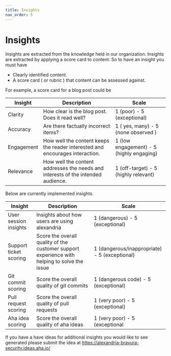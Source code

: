 ```yaml
---
title: Insights
nav_order: 5
---
```


# Insights

Insights are extracted from the knowledge held in our organization. Insights are extracted by applying a score card to content. So to have an insight you must have 

* Clearly identified content.
* A score card ( or rubric ) that content can be assessed against.

For example, a score card for a blog post could be

| Insight | Description | Scale |
|-----------|-------------|-------|
| Clarity | How clear is the blog post. Does it read well? | 1 (poor) - 5 (exceptional) |
| Accuracy | Are there factually incorrect items? | 1 ( yes, many) - 5 (none observed ) |
| Engagement | How well the content keeps the reader interested and encourages interaction. | 1 (low engagement) - 5 (highly engaging) |
|Relevance | How well the content addresses the needs and interests of the intended audience. |1 (off-target) - 5 (highly relevant) |

Below are currently implemented insights.

| Insight | Description | Scale |
|---------|-------------|--------|
| User session insights | Insights about how users are using alexandria | 1 (dangerous) - 5 (exceptional) | 
| Support ticket scoring | Score the overall quality of the customer support experience with helping to solve the issue | 1 (dangerous/inappropriate) - 5 (exceptional) | 
| Git commit scoring | Score the overall quality of git commits | 1 (dangerous code) -  5 (exceptional) | 
| Pull request scoring | Score the overall quality of pull requests | 1 (very poor) - 5 (exceptional) | 
| Aha idea scoring | Score the overall quality of aha ideas | 1 (very poor) - 5 (exceptional | 

If you have a have ideas for additional insights you would like to see generated please submit the idea at https://alexandria-bravura-security.ideas.aha.io/
